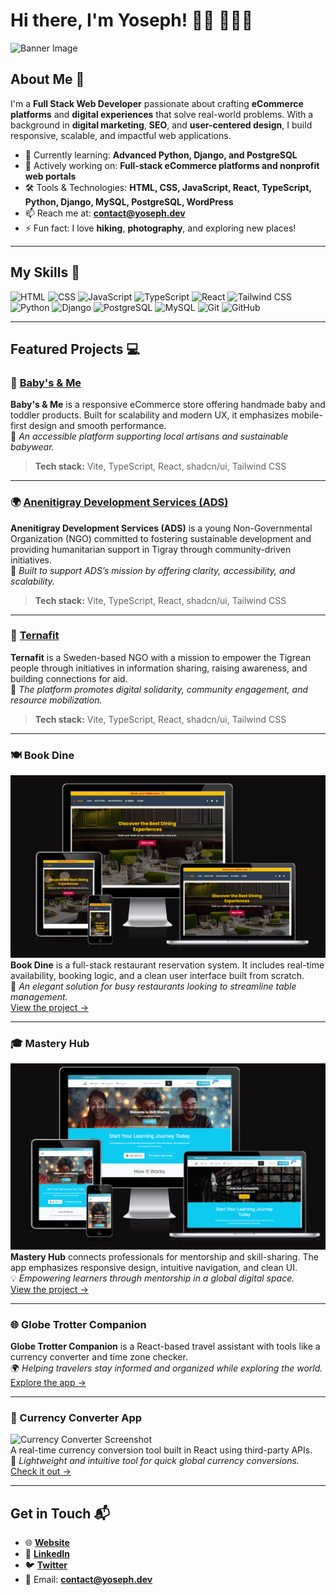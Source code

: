 # Hi there, I'm Yoseph! 👋🏾 👨🏾‍💻  
![Banner Image](https://github.com/yosephdev/GitHub-Profile/blob/master/banner.png)

## About Me 🚀

I'm a **Full Stack Web Developer** passionate about crafting **eCommerce platforms** and **digital experiences** that solve real-world problems. With a background in **digital marketing**, **SEO**, and **user-centered design**, I build responsive, scalable, and impactful web applications.

- 🌱 Currently learning: **Advanced Python, Django, and PostgreSQL**
- 🔭 Actively working on: **Full-stack eCommerce platforms and nonprofit web portals**
- 🛠️ Tools & Technologies: **HTML, CSS, JavaScript, React, TypeScript, Python, Django, MySQL, PostgreSQL, WordPress**
- 📫 Reach me at: **contact@yoseph.dev**
- ⚡ Fun fact: I love **hiking**, **photography**, and exploring new places!

---

## My Skills 🧠  

![HTML](https://img.shields.io/badge/-HTML-E34F26?style=flat-square&logo=html5&logoColor=white)
![CSS](https://img.shields.io/badge/-CSS-1572B6?style=flat-square&logo=css3&logoColor=white)
![JavaScript](https://img.shields.io/badge/-JavaScript-F7DF1E?style=flat-square&logo=javascript&logoColor=black)
![TypeScript](https://img.shields.io/badge/-TypeScript-3178C6?style=flat-square&logo=typescript&logoColor=white)
![React](https://img.shields.io/badge/-React-61DAFB?style=flat-square&logo=react&logoColor=black)
![Tailwind CSS](https://img.shields.io/badge/-Tailwind%20CSS-38B2AC?style=flat-square&logo=tailwind-css&logoColor=white)
![Python](https://img.shields.io/badge/-Python-3776AB?style=flat-square&logo=python&logoColor=white)
![Django](https://img.shields.io/badge/-Django-092E20?style=flat-square&logo=django&logoColor=white)
![PostgreSQL](https://img.shields.io/badge/-PostgreSQL-4169E1?style=flat-square&logo=postgresql&logoColor=white)
![MySQL](https://img.shields.io/badge/-MySQL-4479A1?style=flat-square&logo=mysql&logoColor=white)
![Git](https://img.shields.io/badge/-Git-F05032?style=flat-square&logo=git&logoColor=white)
![GitHub](https://img.shields.io/badge/-GitHub-181717?style=flat-square&logo=github&logoColor=white)

---

## Featured Projects 💻

### 🛒 [Baby's & Me](https://www.babysme.com/)  
**Baby's & Me** is a responsive eCommerce store offering handmade baby and toddler products. Built for scalability and modern UX, it emphasizes mobile-first design and smooth performance.  
🧶 *An accessible platform supporting local artisans and sustainable babywear.*

> **Tech stack:** Vite, TypeScript, React, shadcn/ui, Tailwind CSS

---

### 🌍 [Anenitigray Development Services (ADS)](https://www.anenitigray.org/)  
**Anenitigray Development Services (ADS)** is a young Non-Governmental Organization (NGO) committed to fostering sustainable development and providing humanitarian support in Tigray through community-driven initiatives.  
🌱 *Built to support ADS’s mission by offering clarity, accessibility, and scalability.*

> **Tech stack:** Vite, TypeScript, React, shadcn/ui, Tailwind CSS

---

### 🧠 [Ternafit](https://www.ternafit.org/)  
**Ternafit** is a Sweden-based NGO with a mission to empower the Tigrean people through initiatives in information sharing, raising awareness, and building connections for aid.  
🔗 *The platform promotes digital solidarity, community engagement, and resource mobilization.*

> **Tech stack:** Vite, TypeScript, React, shadcn/ui, Tailwind CSS

---

### 🍽️ Book Dine  
![Book Dine Screenshot](https://github.com/yosephdev/book-dine/blob/main/docs/readme_images/image-mockup.png)  
**Book Dine** is a full-stack restaurant reservation system. It includes real-time availability, booking logic, and a clean user interface built from scratch.  
📅 *An elegant solution for busy restaurants looking to streamline table management.*  
[View the project →](https://github.com/yosephdev/book-dine)

---

### 🎓 Mastery Hub  
![Mastery Hub Screenshot](https://github.com/yosephdev/mastery-hub/blob/main/docs/readme_images/responsive-preview.png?raw=true)  
**Mastery Hub** connects professionals for mentorship and skill-sharing. The app emphasizes responsive design, intuitive navigation, and clean UI.  
💡 *Empowering learners through mentorship in a global digital space.*  
[View the project →](https://github.com/yosephdev/mastery-hub)

---

### 🌐 Globe Trotter Companion  
**Globe Trotter Companion** is a React-based travel assistant with tools like a currency converter and time zone checker.  
🌍 *Helping travelers stay informed and organized while exploring the world.*  
[Explore the app →](https://globe-trotter-companion.netlify.app/)

---

### 💱 Currency Converter App  
![Currency Converter Screenshot](https://github.com/yosephdev/currency-converter-app/raw/main/image-mockup.png)  
A real-time currency conversion tool built in React using third-party APIs.  
💸 *Lightweight and intuitive tool for quick global currency conversions.*  
[Check it out →](https://github.com/yosephdev/currency-converter-app)

---

## Get in Touch 📬  
- 🌐 [**Website**](https://yoseph.dev)  
- 💼 [**LinkedIn**](https://www.linkedin.com/in/yoseph-berhane)  
- 🐦 [**Twitter**](https://twitter.com/yosephbet)  
- 📧 Email: **contact@yoseph.dev**
